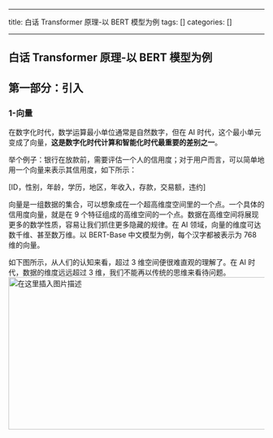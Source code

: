 
--- 
title:  白话 Transformer 原理-以 BERT 模型为例 
tags: []
categories: [] 

---
## 白话 Transformer 原理-以 BERT 模型为例

## 第一部分：引入

### 1-向量

在数字化时代，数学运算最小单位通常是自然数字，但在 AI 时代，这个最小单元变成了向量，**这是数字化时代计算和智能化时代最重要的差别之一**。

举个例子：银行在放款前，需要评估一个人的信用度；对于用户而言，可以简单地用一个向量来表示其信用度，如下所示：

>  
 [ID，性别，年龄，学历，地区，年收入，存款，交易额，违约] 


向量是一组数据的集合，可以想象成在一个超高维度空间里的一个点。一个具体的信用度向量，就是在 9 个特征组成的高维空间的一个点。数据在高维空间将展现更多的数学性质，容易让我们抓住更多隐藏的规律。在 AI 领域，向量的维度可达数千维、甚至数万维。以 BERT-Base 中文模型为例，每个汉字都被表示为 768 维的向量。

如下图所示，从人们的认知来看，超过 3 维空间便很难直观的理解了。在 AI 时代，数据的维度远远超过 3 维，我们不能再以传统的思维来看待问题。 <img src="https://img-blog.csdnimg.cn/direct/520998212f6b4551bb6e85c2757257f1.jpeg#pic_center" alt="在这里插入图片描述" width="600" height="300">  

### 
